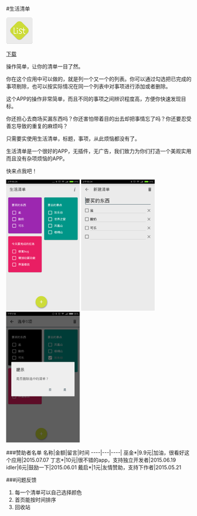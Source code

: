 #生活清单

![image](./img/生活清单.png)

<a class="download-btn" href="http://app.mi.com/detail/96107?ref=search"><i class="fa fa-android"></i> 下载</a>

操作简单，让你的清单一目了然。

你在这个应用中可以做的，就是列一个又一个的列表。你可以通过勾选把已完成的事项剔除，也可以按实际情况在同一个列表中对事项进行添加或者删除。

这个APP的操作非常简单，而且不同的事项之间辨识程度高，方便你快速发现目标。

你还担心去商场买漏东西吗？你还害怕带着目的出去却把事情忘了吗？你还要忍受善忘导致的重复的麻烦吗？

只需要实使用生活清单，标题，事项，从此烦恼都没有了。

生活清单是一个很好的APP，无插件，无广告，我们致力为你们打造一个美观实用而且没有杂项烦恼的APP。

快来点我吧！

<img src="./img/lifelist1.png" width="200px" height="auto"/>
<img src="./img/lifelist2.png" width="200px" height="auto"/>
<img src="./img/lifelist3.png" width="200px" height="auto"/>

###赞助者名单
名称|金额|留言|时间
----|---|----|
巫金*|9.9元|加油，很看好这个应用|2015.07.07
丁志*|10元|很不错的app，支持独立开发者|2015.06.19
idler|6元|鼓励一下|2015.06.01
戴启*|1元|友情赞助，支持下作者|2015.05.21

###问题反馈
1. 每一个清单可以自己选择颜色
2. 首页能按时间排序
3. 回收站
